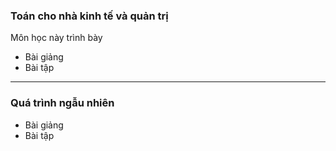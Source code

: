 
### Toán cho nhà kinh tế và quản trị

Môn học này trình bày

- Bài giảng
- Bài tập

---------
### Quá trình ngẫu nhiên

- Bài giảng
- Bài tập
